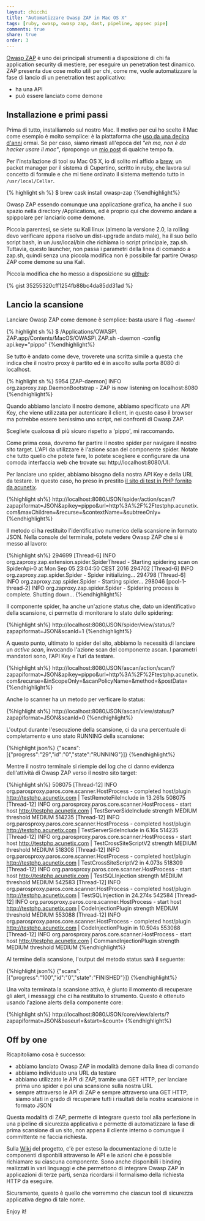 ```yaml
---
layout: chicchi
title: "Automatizzare Owasp ZAP in Mac OS X"
tags: [ruby, owasp, owasp zap, dast, pipeline, appsec pipe]
comments: true
share: true
order: 3
---
```


[Owasp ZAP](https://www.owasp.org/index.php/OWASP_Zed_Attack_Proxy_Project) è uno dei principali strumenti a disposizione di chi fa
application security di mestiere, per eseguire un penetration test dinamico.
ZAP presenta due cose molto utili per chi, come me, vuole automatizzare la fase
di lancio di un penetration test applicativo:

* ha una API
* può essere lanciato come demone

## Installazione e primi passi

Prima di tutto, installiamolo sul nostro Mac. Il motivo per cui ho scelto il
Mac come esempio è molto semplice: è la piattaforma che [uso da una decina
d'anni]({{site.url}}/blog/mac-os-x-e-davvero-uno-unix-di-serie-b/) ormai. Se
per caso, siamo rimasti all'epoca del _"eh ma, non è da hacker usare il mac"_,
ripropongo un [mio
post]({{site.url}}/blog/usare-apple-e-veramente-contrario-alletica/) di qualche
tempo fa.

Per l'installazione di tool su Mac OS X, io di solito mi affido a
[brew](http://brew.sh), un packet manager per il sistema di Cupertino, scritto
in ruby, che lavora sul concetto di formule e che mi tiene ordinato il sistema
mettendo tutto in ```/usr/local/Cellar```.

{% highlight sh %}
$ brew cask install owasp-zap
{%endhighlight%}

Owasp ZAP essendo comunque una applicazione grafica, ha anche il suo spazio
nella directory /Applications, ed è proprio qui che dovremo andare a spippolare
per lanciarlo come demone.

Piccola parentesi, se siete su Kali linux (almeno la versione 2.0, la rolling
devo verificare appena risolvo un dist-upgrade andato male), ha il suo bello
script bash, in un /usr/local/bin che richiama lo script principale, zap.sh.
Tuttavia, questo launcher, non passa i parametri della linea di comando a
zap.sh, quindi senza una piccola modifica non è possibile far partire Owasp ZAP
come demone su una Kali.

Piccola modifica che ho messo a disposizione su
[github](https://gist.github.com/thesp0nge/35255320cff1254fb88bc4da85dd31ad):

{% gist 35255320cff1254fb88bc4da85dd31ad %}

## Lancio la scansione

Lanciare Owasp ZAP come demone è semplice: basta usare il flag ```-daemon```!

{% highlight sh %}
$ /Applications/OWASP\ ZAP.app/Contents/MacOS/OWASP\ ZAP.sh -daemon -config api.key="pippo"
{%endhighlight%}

Se tutto è andato come deve, troverete una scritta simile a questa che indica
che il nostro proxy è partito ed è in ascolto sulla porta 8080 di localhost.

{% highlight sh %}
5954 [ZAP-daemon] INFO org.zaproxy.zap.DaemonBootstrap  - ZAP is now listening on localhost:8080
{%endhighlight%}

Quando abbiamo lanciato il nostro demone, abbiamo specificato una API Key, che
viene utilizzata per autenticare il client, in questo caso il browser ma
potrebbe essere benissimo uno script, nei confronti di Owasp ZAP.

Scegliete qualcosa di più sicuro rispetto a 'pippo', mi raccomando.

Come prima cosa, dovremo far partire il nostro spider per navigare il nostro
sito target. L'API da utilizzare è l'azione scan del componente spider. Notate
che tutto quello che potete fare, lo potete scegliere e configurare da una
comoda interfaccia web che trovate su: http://localhost:8080/UI.

Per lanciare uno spider, abbiamo bisogno della nostra API Key e della URL da
testare. In questo caso, ho preso in prestito [il sito di test in PHP fornito
da acunetix](http://testphp.acunetix.com).

{%highlight sh%}
http://localhost:8080/JSON/spider/action/scan/?zapapiformat=JSON&apikey=pippo&url=http%3A%2F%2Ftestphp.acunetix.com&maxChildren=&recurse=&contextName=&subtreeOnly=
{%endhighlight%}

Il metodo ci ha restituito l'identificativo numerico della scansione in formato
JSON. Nella console del terminale, potete vedere Owasp ZAP che si è messo al
lavoro:

{%highlight sh%}
294699 [Thread-6] INFO org.zaproxy.zap.extension.spider.SpiderThread  - Starting spidering scan on SpiderApi-0 at Mon Sep 05 23:04:50 CEST 2016
294702 [Thread-6] INFO org.zaproxy.zap.spider.Spider  - Spider initializing...
294798 [Thread-6] INFO org.zaproxy.zap.spider.Spider  - Starting spider...
298046 [pool-1-thread-2] INFO org.zaproxy.zap.spider.Spider  - Spidering process is complete. Shutting down...
{%endhighlight%}

Il componente spider, ha anche un'azione status che, dato un identificativo
della scansione, ci permette di monitorare lo stato dello spidering:

{%highlight sh%}
http://localhost:8080/JSON/spider/view/status/?zapapiformat=JSON&scanId=1
{%endhighlight%}

A questo punto, ultimato lo spider del sito, abbiamo la necessità di lanciare
un _active scan_, invocando l'azione scan del componente ascan. I parametri
mandatori sono, l'API Key e l'url da testare.

{%highlight sh%}
http://localhost:8080/JSON/ascan/action/scan/?zapapiformat=JSON&apikey=pippo&url=http%3A%2F%2Ftestphp.acunetix.com&recurse=&inScopeOnly=&scanPolicyName=&method=&postData=
{%endhighlight%}

Anche lo scanner ha un metodo per verficare lo status:

{%highlight sh%}
http://localhost:8080/JSON/ascan/view/status/?zapapiformat=JSON&scanId=0
{%endhighlight%}

L'output durante l'esecuzione della scansione, ci da una percentuale di completamento e uno stato RUNNING della scansione:

{%highlight json%}
{"scans":[{"progress":"29","id":"0","state":"RUNNING"}]}
{%endhighlight%}

Mentre il nostro terminale si riempie dei log che ci danno evidenza dell'attività di Owasp ZAP verso il nostro sito target:

{%highlight sh%}
508075 [Thread-12] INFO org.parosproxy.paros.core.scanner.HostProcess  - completed host/plugin http://testphp.acunetix.com | TestRemoteFileInclude in 13.261s
508075 [Thread-12] INFO org.parosproxy.paros.core.scanner.HostProcess  - start host http://testphp.acunetix.com | TestServerSideInclude strength MEDIUM threshold MEDIUM
514235 [Thread-12] INFO org.parosproxy.paros.core.scanner.HostProcess  - completed host/plugin http://testphp.acunetix.com | TestServerSideInclude in 6.16s
514235 [Thread-12] INFO org.parosproxy.paros.core.scanner.HostProcess  - start host http://testphp.acunetix.com | TestCrossSiteScriptV2 strength MEDIUM threshold MEDIUM
518308 [Thread-12] INFO org.parosproxy.paros.core.scanner.HostProcess  - completed host/plugin http://testphp.acunetix.com | TestCrossSiteScriptV2 in 4.073s
518309 [Thread-12] INFO org.parosproxy.paros.core.scanner.HostProcess  - start host http://testphp.acunetix.com | TestSQLInjection strength MEDIUM threshold MEDIUM
542583 [Thread-12] INFO org.parosproxy.paros.core.scanner.HostProcess  - completed host/plugin http://testphp.acunetix.com | TestSQLInjection in 24.274s
542584 [Thread-12] INFO org.parosproxy.paros.core.scanner.HostProcess  - start host http://testphp.acunetix.com | CodeInjectionPlugin strength MEDIUM threshold MEDIUM
553088 [Thread-12] INFO org.parosproxy.paros.core.scanner.HostProcess  - completed host/plugin http://testphp.acunetix.com | CodeInjectionPlugin in 10.504s
553088 [Thread-12] INFO org.parosproxy.paros.core.scanner.HostProcess  - start host http://testphp.acunetix.com | CommandInjectionPlugin strength MEDIUM threshold MEDIUM
{%endhighlight%}

Al termine della scansione, l'output del metodo status sarà il seguente:

{%highlight json%}
{"scans":[{"progress":"100","id":"0","state":"FINISHED"}]}
{%endhighlight%}

Una volta terminata la scansione attiva, è giunto il momento di recuperare gli alert, i messaggi che ci ha restituito lo strumento. Questo è ottenuto usando l'azione alerts della componente core:

{%highlight sh%}
http://localhost:8080/JSON/core/view/alerts/?zapapiformat=JSON&baseurl=&start=&count=
{%endhighlight%}

## Off by one

Ricapitoliamo cosa è successo:

* abbiamo lanciato Owasp ZAP in modalità demone dalla linea di comando
* abbiamo individuato una URL da testare
* abbiamo utilizzato le API di ZAP, tramite una GET HTTP, per lanciare prima
  uno spider e poi una scansione sulla nostra URL
* sempre attraverso le API di ZAP e sempre attraverso una GET HTTP, siamo stati
  in grado di recuperare tutti i risultati della nostra scansione in formato
  JSON

Questa modalità di ZAP, permette di integrare questo tool alla perfezione in
una pipeline di sicurezza applicativa e permette di automatizzare la fase di
prima scansione di un sito, non appena il cliente interno o comunque il
committente ne faccia richiesta.

Sulla [Wiki](https://github.com/zaproxy/zaproxy/wiki/ApiDetails) del progetto,
c'è per esteso la documentazione di tutte le componenti disponbili attraverso
le API e le azioni che è possibile richiamare su ciascuna componente. Sono
anche disponibili i binding realizzati in vari linguaggi e che permettono di
integrare Owasp ZAP in applicazioni di terze parti, senza ricordarsi il
formalismo della richiesta HTTP da eseguire.

Sicuramente, questo è quello che vorremmo che ciascun tool di sicurezza
applicativa degno di tale nome.

Enjoy it!
